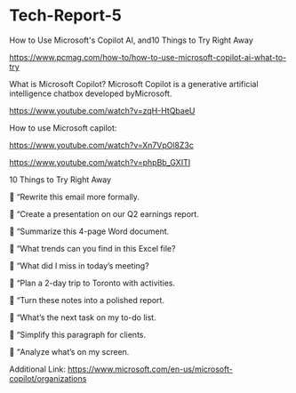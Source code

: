 # Tech-Report-5
How to Use Microsoft&#39;s Copilot AI, and10 Things to Try Right Away

https://www.pcmag.com/how-to/how-to-use-microsoft-copilot-ai-what-to-try

What is Microsoft Copilot?
Microsoft Copilot is a generative artificial intelligence chatbox developed byMicrosoft.

https://www.youtube.com/watch?v=zqH-HtQbaeU

How to use Microsoft capilot:

https://www.youtube.com/watch?v=Xn7VpOl8Z3c

https://www.youtube.com/watch?v=phpBb_GXITI

10 Things to Try Right Away

 “Rewrite this email more formally.

 “Create a presentation on our Q2 earnings report.

 “Summarize this 4-page Word document.

 “What trends can you find in this Excel file?

 “What did I miss in today’s meeting?

 “Plan a 2-day trip to Toronto with activities.

 “Turn these notes into a polished report.

 “What’s the next task on my to-do list.

 “Simplify this paragraph for clients.

 “Analyze what’s on my screen.

Additional Link:
https://www.microsoft.com/en-us/microsoft-copilot/organizations
